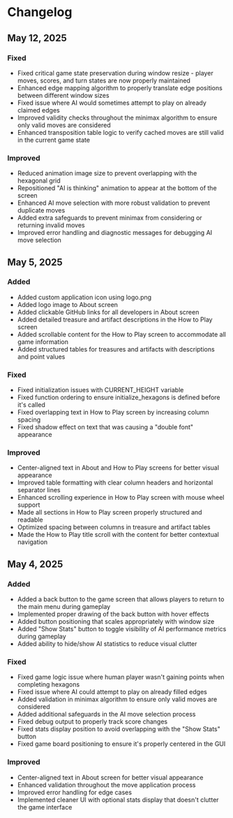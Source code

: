 # Changelog

## May 12, 2025

### Fixed
- Fixed critical game state preservation during window resize - player moves, scores, and turn states are now properly maintained
- Enhanced edge mapping algorithm to properly translate edge positions between different window sizes
- Fixed issue where AI would sometimes attempt to play on already claimed edges
- Improved validity checks throughout the minimax algorithm to ensure only valid moves are considered
- Enhanced transposition table logic to verify cached moves are still valid in the current game state

### Improved
- Reduced animation image size to prevent overlapping with the hexagonal grid
- Repositioned "AI is thinking" animation to appear at the bottom of the screen
- Enhanced AI move selection with more robust validation to prevent duplicate moves
- Added extra safeguards to prevent minimax from considering or returning invalid moves
- Improved error handling and diagnostic messages for debugging AI move selection

## May 5, 2025

### Added
- Added custom application icon using logo.png
- Added logo image to About screen
- Added clickable GitHub links for all developers in About screen
- Added detailed treasure and artifact descriptions in the How to Play screen
- Added scrollable content for the How to Play screen to accommodate all game information
- Added structured tables for treasures and artifacts with descriptions and point values

### Fixed
- Fixed initialization issues with CURRENT_HEIGHT variable
- Fixed function ordering to ensure initialize_hexagons is defined before it's called
- Fixed overlapping text in How to Play screen by increasing column spacing
- Fixed shadow effect on text that was causing a "double font" appearance

### Improved
- Center-aligned text in About and How to Play screens for better visual appearance
- Improved table formatting with clear column headers and horizontal separator lines
- Enhanced scrolling experience in How to Play screen with mouse wheel support
- Made all sections in How to Play screen properly structured and readable
- Optimized spacing between columns in treasure and artifact tables
- Made the How to Play title scroll with the content for better contextual navigation

## May 4, 2025

### Added
- Added a back button to the game screen that allows players to return to the main menu during gameplay
- Implemented proper drawing of the back button with hover effects
- Added button positioning that scales appropriately with window size
- Added "Show Stats" button to toggle visibility of AI performance metrics during gameplay
- Added ability to hide/show AI statistics to reduce visual clutter

### Fixed
- Fixed game logic issue where human player wasn't gaining points when completing hexagons
- Fixed issue where AI could attempt to play on already filled edges
- Added validation in minimax algorithm to ensure only valid moves are considered
- Added additional safeguards in the AI move selection process
- Fixed debug output to properly track score changes
- Fixed stats display position to avoid overlapping with the "Show Stats" button
- Fixed game board positioning to ensure it's properly centered in the GUI

### Improved
- Center-aligned text in About screen for better visual appearance
- Enhanced validation throughout the move application process
- Improved error handling for edge cases
- Implemented cleaner UI with optional stats display that doesn't clutter the game interface